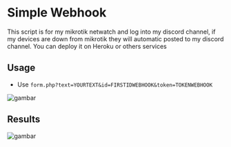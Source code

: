 # Simple Webhook

This script is for my mikrotik netwatch and log into my discord channel, if my devices are down from mikrotik they will automatic posted to my discord channel. You can deploy it on Heroku or others services

## Usage

- Use `form.php?text=YOURTEXT&id=FIRSTIDWEBHOOK&token=TOKENWEBHOOK`

![gambar](https://cdn.discordapp.com/attachments/408950289962369025/736387195509932152/unknown.png)

## Results

![gambar](https://cdn.discordapp.com/attachments/408950289962369025/736386992035725332/unknown.png)
